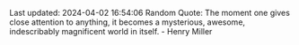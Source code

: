 Last updated: 2024-04-02 16:54:06
Random Quote: The moment one gives close attention to anything, it becomes a mysterious, awesome, indescribably magnificent world in itself. - Henry Miller